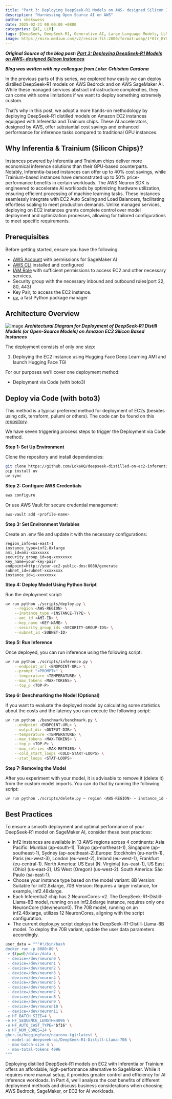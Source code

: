 ```yaml
---
title: "Part 3: Deploying DeepSeek-R1 Models on AWS- designed Silicon Instances" 
description: "Harnessing Open Source AI on AWS"
author: shekswess
date: 2025-02-21 00:00:00 +0800
categories: [AI, LLM]
tags: [DeepSeek, DeepSeek-R1, Generative AI, Large Language Models, LLMs, AI, Machine Learning, Open Source]
image: https://miro.medium.com/v2/resize:fit:2800/format:webp/1*0lr_BYOYcsuXOa2N-ZZNoA.png
---
```


_**Original Source of the blog post: [Part 3: Deploying DeepSeek-R1 Models on AWS- designed Silicon Instances](https://medium.com/loka-engineering/part-3-deploying-deepseek-r1-models-on-aws-designed-silicon-instances-0aef410d0617)**_

_**Blog was written with my colleague from Loka: Crhistian Cardona**_


In the previous parts of this series, we explored how easily we can deploy distilled DeepSeek-R1 models on AWS Bedrock and on AWS SageMaker AI. While these managed services abstract infrastructure complexities, they can come with some limitations if we want to deploy something extremely custom.

That’s why in this post, we adopt a more hands-on methodology by deploying DeepSeek-R1 distilled models on Amazon EC2 instances equipped with Inferentia and Trainium chips. These AI accelerators, designed by AWS, offer substantial cost savings and enhanced performance for inference tasks compared to traditional GPU instances.

## Why Inferentia & Trainium (Silicon Chips)?

Instances powered by Inferentia and Trainium chips deliver more economical inference solutions than their GPU-based counterparts. Notably, Inferentia-based instances can offer up to 40% cost savings, while Trainium-based instances have demonstrated up to 50% price-performance benefits in certain workloads. The AWS Neuron SDK is engineered to accelerate AI workloads by optimizing hardware utilization, ensuring efficient processing of machine learning tasks. These instances seamlessly integrate with EC2 Auto Scaling and Load Balancers, facilitating effortless scaling to meet production demands. Unlike managed services, deploying on EC2 instances grants complete control over model deployment and optimization processes, allowing for tailored configurations to meet specific requirements.

## Prerequisites

Before getting started, ensure you have the following:

- [AWS Account](https://aws.amazon.com/account/) with permissions for SageMaker AI
- [AWS CLI](https://aws.amazon.com/cli/) installed and configured
- [IAM Role](https://docs.aws.amazon.com/IAM/latest/UserGuide/id_roles.html) with sufficient permissions to access EC2 and other necessary services.
- Security group with the necessary inbound and outbound rules(port 22, 80, 443)
- Key Pair, to access the EC2 instance.
- [uv](https://docs.astral.sh/uv/), a fast Python package manager

## Architecture Overview

![image](https://miro.medium.com/v2/resize:fit:1100/format:webp/0*parnLnHjdRlxTT2X)
_**Architectural Diagram for Deployment of DeepSeek-R1 Distill Models (or Open-Source Models) on Amazon EC2 Silicon Based Instances**_

The deployment consists of only one step:

1. Deploying the EC2 instance using Hugging Face Deep Learning AMI and launch Hugging Face TGI

For our purposes we’ll cover one deployment method:

- Deployment via Code (with boto3)

## Deploy via Code (with boto3)

This method is a typical preferred method for deployment of EC2s (besides using cdk, terraform, pulumi or others). The code can be found on this [repository](https://github.com/LokaHQ/deepseek-distilled-on-ec2-inferentia-trainium).

We have seven triggering process steps to trigger the Deployment via Code method.

**Step 1: Set Up Environment**

Clone the repository and install dependencies:

```bash
git clone https://github.com/LokaHQ/deepseek-distilled-on-ec2-inferentia-trainium.git
pip install uv
uv sync
```

**Step 2: Configure AWS Credentials**

```bash
aws configure
```

Or use AWS Vault for secure credential management:

```bash
aws-vault add <profile-name>
```

**Step 3: Set Environment Variables**

Create an .env file and update it with the necessary configurations:

```plaintext
region_info=us-east-1
instance_type=inf2.8xlarge
ami_id=ami-xxxxxxxx
security_group_id=sg-xxxxxxxx
key_name=your-key-pair
endpoint=http://your-ec2-public-dns:8080/generate
subnet_id=subnet-xxxxxxxx
instance_id=i-xxxxxxxx
```

**Step 4: Deploy Model Using Python Script**

Run the deployment script:

```bash
uv run python ./scripts/deploy.py \
    --region <AWS-REGION> \
    --instance_type <INSTANCE-TYPE> \
    --ami_id <AMI-ID> \
    --key_name <KEY-NAME> \
    --security_group_ids <SECURITY-GROUP-IDS> \
    --subnet_id <SUBNET-ID>
```

**Step 5: Run Inference**

Once deployed, you can run inference using the following script:

```bash
uv run python ./scripts/inference.py \
    --endpoint_url <ENDPOINT-URL> \
    --prompt "<PROMPT>" \
    --temperature <TEMPERATURE> \
    --max_tokens <MAX-TOKENS> \
    --top_p <TOP-P>
```

**Step 6: Benchmarking the Model (Optional)**

If you want to evaluate the deployed model by calculating some statistics about the costs and the latency you can execute the following script:

```bash
uv run python ./benchmark/benchmark.py \
    --endpoint <ENDPOINT-URL> \
    --output_dir <OUTPUT-DIR> \
    --temperature <TEMPERATURE> \
    --max_tokens <MAX-TOKENS> \
    --top_p <TOP-P> \
    --max_retries <MAX-RETRIES> \
    --cold_start_loops <COLD-START-LOOPS> \
    --stat_loops <STAT-LOOPS>
```

**Step 7: Removing the Model**

After you experiment with your model, it is advisable to remove it (delete it) from the custom model imports. You can do that by running the following script:

```bash
uv run python ./scripts/delete.py — region <AWS-REGION> — instance_id <INSTANCE-ID>
```

## Best Practices

To ensure a smooth deployment and optimal performance of your DeepSeek-R1 model on SageMaker AI, consider these best practices:

- Inf2 instances are available in 13 AWS regions across 4 continents: Asia Pacific: Mumbai (ap-south-1), Tokyo (ap-northeast-1), Singapore (ap-southeast-1), Sydney (ap-southeast-2).Europe: Stockholm (eu-north-1), Paris (eu-west-3), London (eu-west-2), Ireland (eu-west-1), Frankfurt (eu-central-1). North America: US East (N. Virginia) (us-east-1), US East (Ohio) (us-east-2), US West (Oregon) (us-west-2). South America: São Paulo (sa-east-1).
- Choose your instance type based on the model variant: 8B Version: Suitable for inf2.8xlarge, 70B Version: Requires a larger instance, for example, inf2.48xlarge.
- Each Inferentia2 chip has 2 NeuronCores-v2. The DeepSeek-R1-Distill-Llama-8B model, running on an inf2.8xlarge instance, requires only one NeuronCore (/dev/neuron0). The 70B model, running on an inf2.48xlarge, utilizes 12 NeuronCores, aligning with the script configuration.
- The current deploy.py script deploys the DeepSeek-R1-Distill-Llama-8B model. To deploy the 70B variant, update the user data parameters accordingly.

```bash
user_data = """#!/bin/bash
docker run -p 8080:80 \
-v $(pwd)/data:/data \
 - device=/dev/neuron0 \
 - device=/dev/neuron1 \
 - device=/dev/neuron2 \
 - device=/dev/neuron3 \
 - device=/dev/neuron4 \
 - device=/dev/neuron5 \
 - device=/dev/neuron6 \
 - device=/dev/neuron7 \
 - device=/dev/neuron8 \
 - device=/dev/neuron9 \
 - device=/dev/neuron10 \
 - device=/dev/neuron11 \
-e HF_BATCH_SIZE=4 \
-e HF_SEQUENCE_LENGTH=4096 \
-e HF_AUTO_CAST_TYPE="bf16" \
-e HF_NUM_CORES=24 \
ghcr.io/huggingface/neuronx-tgi:latest \
 - model-id deepseek-ai/DeepSeek-R1-Distill-Llama-70B \
 - max-batch-size 4 \
 - max-total-tokens 4096
"""
```

Deploying distilled DeepSeek-R1 models on EC2 with Inferentia or Trainium offers an affordable, high-performance alternative to SageMaker. While it requires more manual setup, it provides greater control and efficiency for AI inference workloads. In Part 4, we’ll analyze the cost benefits of different deployment methods and discuss business considerations when choosing AWS Bedrock, SageMaker, or EC2 for AI workloads.